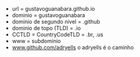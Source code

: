 - url = gustavoguanabara.github.io
- dominio = gustavoguanabara
- dominio de segundo nivel = .github
- dominio de topo (TLD) = .io
- CCTLD = CountryCodeTLD = .br, .us
- www = subdominio
- www.github.com/adryells o adryells é o caminho